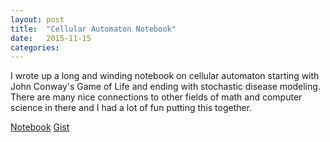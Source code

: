 ```yaml
---
layout: post
title:  "Cellular Automaton Notebook"
date:   2015-11-15
categories:
---
```


I wrote up a long and winding notebook on cellular automaton starting with John Conway's Game of Life and ending with stochastic disease modeling. There are many nice connections to other fields of math and computer science in there and I had a lot of fun putting this together.

[Notebook](http://nbviewer.ipython.org/gist/aconz2/975abbd35f04d36ac5a6)
[Gist](https://gist.github.com/aconz2/975abbd35f04d36ac5a6)

